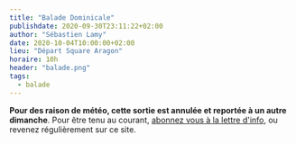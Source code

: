 ```yaml
---
title: "Balade Dominicale"
publishdate: 2020-09-30T23:11:22+02:00
author: "Sébastien Lamy"
date: 2020-10-04T10:00:00+02:00
lieu: "Départ Square Aragon"
horaire: 10h
header: "balade.png"
tags:
  - balade
---
```


**Pour des raison de météo, cette sortie est annulée et reportée à un autre dimanche**. Pour être tenu au courant, [abonnez vous à la lettre d'info](https://framalistes.org/sympa/info/velo.info.pau), ou revenez régulièrement sur ce site.

<!--more-->